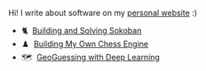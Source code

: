 Hi! I write about software on my [personal website](https://healeycodes.com/) :)

- 🐈 &nbsp;[Building and Solving Sokoban](https://healeycodes.com/building-and-solving-sokoban)
- :chess_pawn: &nbsp;[Building My Own Chess Engine](https://healeycodes.com/building-my-own-chess-engine)
- 🗺️ &nbsp;[GeoGuessing with Deep Learning](https://healeycodes.com/geoguessing-with-deep-learning)
